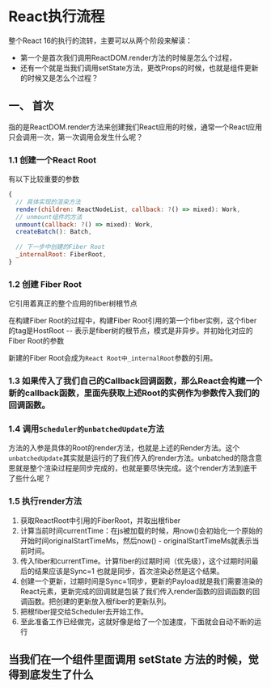 # React执行流程

整个React 16的执行的流转，主要可以从两个阶段来解读：
+ 第一个是首次我们调用ReactDOM.render方法的时候是怎么个过程，
+ 还有一个就是当我们调用setState方法，更改Props的时候，也就是组件更新的时候又是怎么个过程？

## 一、 首次
指的是ReactDOM.render方法来创建我们React应用的时候，通常一个React应用只会调用一次，第一次调用会发生什么呢？

### 1.1 创建一个React Root
有以下比较重要的参数
```js
{
  // 具体实现的渲染方法
  render(children: ReactNodeList, callback: ?() => mixed): Work,
  // unmount组件的方法
  unmount(callback: ?() => mixed): Work,
  createBatch(): Batch,
    
  // 下一步中创建的Fiber Root
  _internalRoot: FiberRoot,
}
```
### 1.2 创建 **Fiber Root**
它引用着真正的整个应用的fiber树根节点

在构建Fiber Root的过程中，构建Fiber Root引用的第一个fiber实例，这个fiber的tag是HostRoot -- 表示是fiber树的根节点，模式是非异步。并初始化对应的Fiber Root的参数

新建的Fiber Root会成为`React Root中_internalRoot`参数的引用。

### 1.3 如果传入了我们自己的Callback回调函数，那么React会构建一个新的callback函数，里面先获取上述Root的实例作为参数传入我们的回调函数。

### 1.4 调用`Scheduler的unbatchedUpdate`方法
方法的入参是具体的Root的render方法，也就是上述的Render方法。这个`unbatchedUpdate`其实就是运行的了我们传入的render方法。unbatched的隐含意思就是整个渲染过程是同步完成的，也就是要尽快完成。这个render方法到底干了些什么呢？

### 1.5 执行render方法

1. 获取ReactRoot中引用的FiberRoot，并取出根fiber
2. 计算当前时间currentTime：在js被加载的时候，用now()会初始化一个原始的开始时间originalStartTimeMs，然后now() - originalStartTimeMs就表示当前时间。
3. 传入fiber和currentTime。计算fiber的过期时间（优先级），这个过期时间最后的结果应该是Sync=1 也就是同步，首次渲染必然是这个结果。
4. 创建一个更新，过期时间是Sync=1同步，更新的Payload就是我们需要渲染的React元素，更新完成的回调就是包装了我们传入render函数的回调函数的回调函数。把创建的更新放入根fiber的更新队列。
5. 把根fiber提交给Scheduler去开始工作。
6. 至此准备工作已经做完，这就好像是给了一个加速度，下面就会自动不断的运行


## 当我们在一个组件里面调用 setState 方法的时候，觉得到底发生了什么